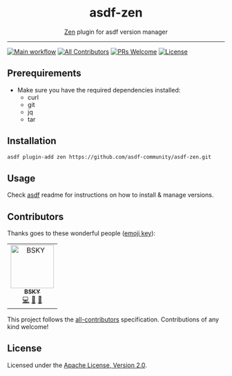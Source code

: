 <div align="center">
<h1>asdf-zen</h1>
<span><a href="https://zen-lang.org">Zen</a> plugin for asdf version manager</span>
</div>
<hr />

[![Main workflow](https://github.com/asdf-community/asdf-zen/workflows/Main%20workflow/badge.svg)](https://github.com/asdf-community/asdf-zen/actions)
[![All Contributors](https://img.shields.io/badge/all_contributors-1-orange.svg?style=flat-square)](#contributors)
[![PRs Welcome](https://img.shields.io/badge/PRs-welcome-brightgreen.svg?style=flat-square)](http://makeapullrequest.com)
[![License](https://img.shields.io/github/license/asdf-community/asdf-zen?style=flat-square&color=brightgreen)](https://github.com/asdf-community/asdf-zen/blob/master/LICENSE)

## Prerequirements

- Make sure you have the required dependencies installed:
  - curl
  - git
  - jq
  - tar

## Installation

```bash
asdf plugin-add zen https://github.com/asdf-community/asdf-zen.git
```

## Usage

Check [asdf](https://github.com/asdf-vm/asdf) readme for instructions on how to
install & manage versions.

## Contributors

Thanks goes to these wonderful people
([emoji key](https://allcontributors.org/docs/en/emoji-key)):

<!-- ALL-CONTRIBUTORS-LIST:START - Do not remove or modify this section -->
<!-- prettier-ignore -->
<table>
  <tr>
    <td align="center"><a href="https://bsky.moe"><img src="https://avatars3.githubusercontent.com/u/38746192?v=4" width="100px;" alt="BSKY"/><br /><sub><b>BSKY</b></sub></a><br /><a href="https://github.com/asdf-community/asdf-zen/commits?author=imbsky" title="Code">💻</a> <a href="https://github.com/asdf-community/asdf-zen/commits?author=imbsky" title="Documentation">📖</a> <a href="#maintenance-imbsky" title="Maintenance">🚧</a></td>
  </tr>
</table>

<!-- ALL-CONTRIBUTORS-LIST:END -->

This project follows the
[all-contributors](https://github.com/all-contributors/all-contributors)
specification. Contributions of any kind welcome!

## License

Licensed under the
[Apache License, Version 2.0](https://www.apache.org/licenses/LICENSE-2.0).
